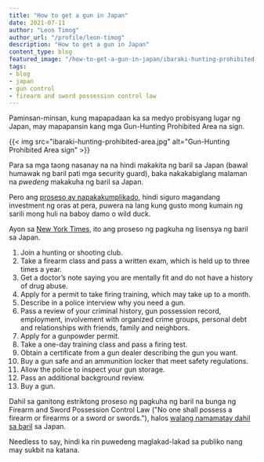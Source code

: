 ```yaml
---
title: "How to get a gun in Japan"
date: 2021-07-11
author: "Leon Timog"
author_url: "/profile/leon-timog"
description: "How to get a gun in Japan"
content_type: blog
featured_image: "/how-to-get-a-gun-in-japan/ibaraki-hunting-prohibited-area.jpg"
tags:
- blog
- japan
- gun control
- firearm and sword possession control law
---
```

Paminsan-minsan, kung mapapadaan ka sa medyo probisyang lugar ng Japan, may mapapansin kang mga Gun-Hunting Prohibited Area na sign.

{{< img src="ibaraki-hunting-prohibited-area.jpg" alt="Gun-Hunting Prohibited Area sign" >}}

Para sa mga taong nasanay na na hindi makakita ng baril sa Japan (bawal humawak ng baril pati mga security guard), baka nakakabiglang malaman na *pwedeng* makakuha ng baril sa Japan.

Pero ang [proseso ay napakakumplikado](https://www.theatlantic.com/international/archive/2012/07/a-land-without-guns-how-japan-has-virtually-eliminated-shooting-deaths/260189/), hindi siguro magandang investment ng oras at pera, puwera na lang kung gusto mong kumain ng sarili mong huli na baboy damo o wild duck.

Ayon sa [New York Times](https://www.nytimes.com/interactive/2018/03/02/world/international-gun-laws.html), ito ang proseso ng pagkuha ng lisensya ng baril sa Japan.

1. Join a hunting or shooting club.
2. Take a firearm class and pass a written exam, which is held up to three times a year.
3. Get a doctor’s note saying you are mentally fit and do not have a history of drug abuse.
4. Apply for a permit to take firing training, which may take up to a month.
5. Describe in a police interview why you need a gun.
6. Pass a review of your criminal history, gun possession record, employment, involvement with organized crime groups, personal debt and relationships with friends, family and neighbors.
7. Apply for a gunpowder permit.
8. Take a one-day training class and pass a firing test.
9. Obtain a certificate from a gun dealer describing the gun you want.
10. Buy a gun safe and an ammunition locker that meet safety regulations.
11. Allow the police to inspect your gun storage.
12. Pass an additional background review.
13. Buy a gun.

Dahil sa ganitong estriktong proseso ng pagkuha ng baril na bunga ng Firearm and Sword Possession Control Law ("No one shall possess a firearm or firearms or a sword or swords."), halos [walang namamatay dahil sa baril](https://www.businessinsider.com/gun-control-how-japan-has-almost-completely-eliminated-gun-deaths-2017-10) sa Japan.

Needless to say, hindi ka rin puwedeng maglakad-lakad sa publiko nang may sukbit na katana.